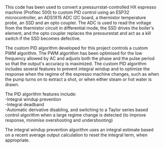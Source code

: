 This code has been used to convert a pressurrstat-controlled HX espresso machine
(Profitec 500) to custom PID control using an ESP32 microcontroller, an ADS1X15
ADC I2C board, a thermistor temperature probe, an SSD and an opto coupler.
The ADC is used to read the voltage from the thermistor circuit in differential
mode, the SSD drives the boiler's element, and the opto coupler replaces the
pressurestat and act as a kill switch if the SSD becomes defective.

The custom PID algorithm developed for this project controls a custom PWM
algorithm. The PWM algorithm has been optimised for the low frequency allowed by
AC and adjusts both the phase and the pulse period so that the output's accuracy is
maximized. The custom PID algorithm includes several features to prevent integral
windup and to optimize the response when the regime of the espresso machine
changes, such as when the pump turns on to extract a shot, or when either steam
or hot water is drawn.

The PID algorithm features include:<br>
-Integral windup prevention<br>
-Integral deadband<br>
-Automatic derivative disabling, and switching to a Taylor series based control
algorithm when a large regime change is detected (to improve response, minimise
overshooting and undershooting)<br>

The integral windup prevention algorithm uses an integral estimate based on a
recent average output calculation to reset the integral term, when appropriate.
